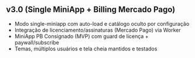 <!-- V3_LOG_START -->
## v3.0 (Single MiniApp + Billing Mercado Pago)
- Modo single-miniapp com auto-load e catálogo oculto por configuração
- Integração de licenciamento/assinaturas (Mercado Pago) via Worker
- MiniApp PB Consignado (MVP) com guard de licença + paywall/subscribe
- Temas, múltiplos usuários e tela cheia mantidos e testados
<!-- V3_LOG_END -->
